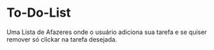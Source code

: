 # To-Do-List
Uma Lista de Afazeres onde o usuário adiciona sua tarefa e se quiser remover só clickar na tarefa desejada.
